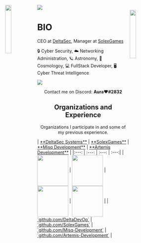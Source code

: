 ![](https://hit.yhype.me/github/profile?user_id=55363475)
<img align='left' src='https://raw.githubusercontent.com/bunni/bunni/master/assets/gifs/bunni1.gif' width='20%'>  
<img align='right' src='https://raw.githubusercontent.com/bunni/bunni/master/assets/gifs/bunni2.gif' width='20%'>  

# BIO
CEO at [DeltaSec](https://github.com/DeltaDevOp), Manager at [SolexGames](https://github.com/SolexGames/)

🔒 Cyber Security,  ☁️ Networking Administration, 🪐 Astronomy, 🌠 Cosmologoy, 💻 FullStack Developer, 🖥️ Cyber Threat Intelligence  
  
![](https://komarev.com/ghpvc/?username=itzbunniyt&color=blueviolet)

<p align="center">Contact me on Discord: <b>Aura❤#2832</b></p>

<h2 align="center">Organizations and Experience</h2>
<p align="center">Organizations I participate in and some of my previous experience.</p>
| <a href="https://github.com/DeltaDevOp" target="_blank">**DeltaSec Systems**</a> | <a href="https://github.com/SolexGames" target="_blank">**SolexGames**</a> | <a href="https://github.com/Misq-Development" target="_blank">**Misq Development**</a> | <a href="https://github.com/Artemis-Development" target="_blank">**Artemis Development**</a> |
|:---: | :---: | :---: | :---:|
| <img align='center' src='https://avatars.githubusercontent.com/u/88063967?s=200&v=4' height='100px'> | <img align='center' src='https://avatars.githubusercontent.com/u/85715026?s=200&v=4' height='100px'> | <img align='center' src='https://avatars.githubusercontent.com/u/77561636?s=200&v=4' height='100px'>  | <img align='center' src='https://avatars.githubusercontent.com/u/78051913?s=200&v=4' height='100px'> |
| <a href="http://github.com/DeltaDevOp" target="_blank">`github.com/DeltaDevOp`</a> | <a href="http://github.com/SolexGames" target="_blank">`github.com/SolexGames`</a> | <a href="https://github.com/Misq-Development" target="_blank">`github.com/Misq-Development`</a> | <a href="https://github.com/Artemis-Development" target="_blank">`github.com/Artemis-Development`</a> |